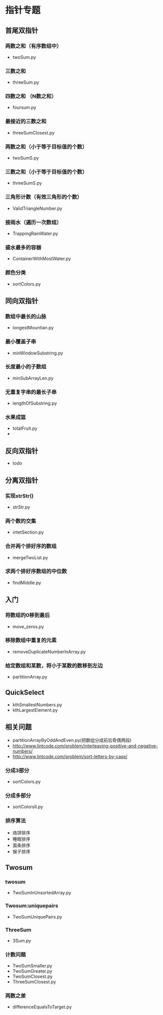 # 指针专题

## 首尾双指针
### 两数之和（有序数组中）
- twoSum.py
### 三数之和
- threeSum.py
### 四数之和 （N数之和）
- foursum.py
### 最接近的三数之和
- threeSumClosest.py
### 两数之和（小于等于目标值的个数）
- twoSumS.py
### 三数之和（小于等于目标值的个数）
- threeSumS.py
### 三角形计数（有效三角形的个数）
- ValidTriangleNumber.py
### 接雨水（遍历一次数组）
- TrappingRainWater.py
### 盛水最多的容器
- ContainerWithMostWater.py
### 颜色分类
- sortColors.py

## 同向双指针
### 数组中最长的山脉
- longestMountian.py
### 最小覆盖子串
- minWindowSubstring.py
### 长度最小的子数组
- minSubArrayLen.py
### 无重复字串的最长子串
- lengthOfSubstring.py
### 水果成篮
- totalFruit.py
- 
## 反向双指针
- todo


## 分离双指针
### 实现strStr()
- strStr.py
### 两个数的交集
- intetSection.py
### 合并两个排好序的数组
- mergeTwoList.py
### 求两个排好序数组的中位数
- findMiddle.py

## 入门
### 将数组的0移到最后
- move_zeros.py
### 移除数组中重复的元素
- removeDuplicateNumberInArray.py
### 给定数组和某数，将小于某数的数移到左边
- partitionArray.py
## QuickSelect
- kthSmallestNumbers.py
- kthLargestElement.py
## 相关问题
- partitionArrayByOddAndEven.py(把数组分成前后奇偶两段)
- http://www.lintcode.com/problem/interleaving-positive-and-negative-numbers/
- http://www.lintcode.com/problem/sort-letters-by-case/
### 分成3部分
- sortColors.py
### 分成多部分
- sortColorsII.py
### 排序算法
- 烙饼排序
- 睡眠排序
- 面条排序
- 猴子排序

## Twosum
### twosum
- TwoSumInUnsortedArray.py
### Twosum:uniquepairs
- TwoSumUniquePairs.py
### ThreeSum
- 3Sum.py
### 计数问题
- TwoSumSmaller.py
- TwoSumGreater.py
- TwoSumClosest.py
- ThreeSumClosest.py
### 两数之差
- differenceEqualsToTarget.py